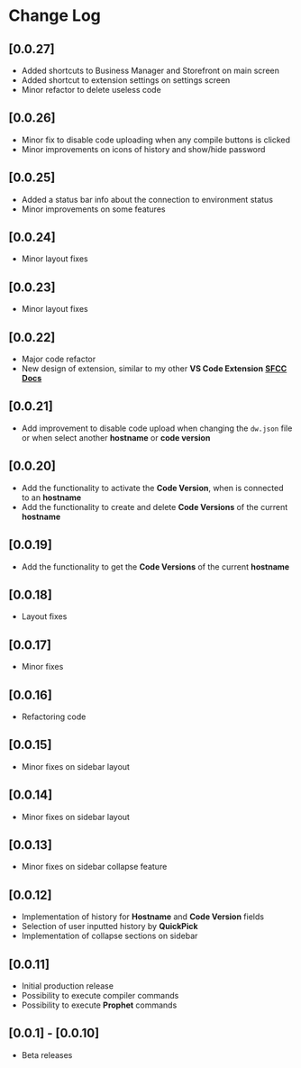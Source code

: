 # Change Log

## [0.0.27]
- Added shortcuts to Business Manager and Storefront on main screen
- Added shortcut to extension settings on settings screen
- Minor refactor to delete useless code 

## [0.0.26]
- Minor fix to disable code uploading when any compile buttons is clicked
- Minor improvements on icons of history and show/hide password

## [0.0.25]
- Added a status bar info about the connection to environment status
- Minor improvements on some features

## [0.0.24]
- Minor layout fixes

## [0.0.23]
- Minor layout fixes

## [0.0.22]
- Major code refactor
- New design of extension, similar to my other **VS Code Extension** [**SFCC Docs**](https://marketplace.visualstudio.com/items?itemName=ttrodrigues.sfcc-docs) 

## [0.0.21]
- Add improvement to disable code upload when changing the `dw.json` file or when select another **hostname** or **code version**

## [0.0.20]
- Add the functionality to activate the **Code Version**, when is connected to an **hostname**
- Add the functionality to create and delete **Code Versions** of the current **hostname**

## [0.0.19]
- Add the functionality to get the **Code Versions** of the current **hostname**

## [0.0.18]
- Layout fixes

## [0.0.17]
- Minor fixes

## [0.0.16]
- Refactoring code

## [0.0.15]
- Minor fixes on sidebar layout

## [0.0.14]
- Minor fixes on sidebar layout

## [0.0.13]
- Minor fixes on sidebar collapse feature

## [0.0.12]
- Implementation of history for **Hostname** and **Code Version** fields
- Selection of user inputted history by **QuickPick**
- Implementation of collapse sections on sidebar 

## [0.0.11]
- Initial production release
- Possibility to execute compiler commands 
- Possibility to execute **Prophet** commands 

## [0.0.1] - [0.0.10] 
- Beta releases